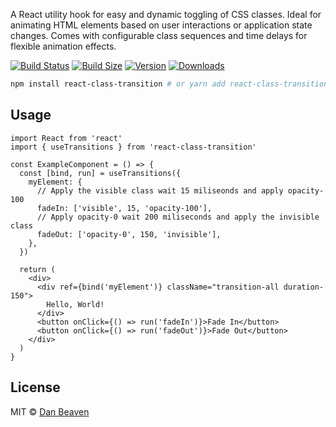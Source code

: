 A React utility hook for easy and dynamic toggling of CSS classes. Ideal for animating HTML elements based on user interactions or application state changes. Comes with configurable class sequences and time delays for flexible animation effects.

[![Build Status](https://img.shields.io/github/actions/workflow/status/Pingid/react-class-transition/test.yml?branch=main&style=flat&colorA=000000&colorB=000000)](https://github.com/Pingid/react-class-transition/actions?query=workflow:Test)
[![Build Size](https://img.shields.io/bundlephobia/minzip/react-class-transition?label=bundle%20size&style=flat&colorA=000000&colorB=000000)](https://bundlephobia.com/result?p=react-class-transition)
[![Version](https://img.shields.io/npm/v/react-class-transition?style=flat&colorA=000000&colorB=000000)](https://www.npmjs.com/package/react-class-transition)
[![Downloads](https://img.shields.io/npm/dt/react-class-transition.svg?style=flat&colorA=000000&colorB=000000)](https://www.npmjs.com/package/react-class-transition)

```bash
npm install react-class-transition # or yarn add react-class-transition or pnpm add react-class-transition
```

## Usage

```tsx
import React from 'react'
import { useTransitions } from 'react-class-transition'

const ExampleComponent = () => {
  const [bind, run] = useTransitions({
    myElement: {
      // Apply the visible class wait 15 miliseonds and apply opacity-100
      fadeIn: ['visible', 15, 'opacity-100'],
      // Apply opacity-0 wait 200 miliseconds and apply the invisible class
      fadeOut: ['opacity-0', 150, 'invisible'],
    },
  })

  return (
    <div>
      <div ref={bind('myElement')} className="transition-all duration-150">
        Hello, World!
      </div>
      <button onClick={() => run('fadeIn')}>Fade In</button>
      <button onClick={() => run('fadeOut')}>Fade Out</button>
    </div>
  )
}
```

## License

MIT © [Dan Beaven](https://github.com/Pingid)
